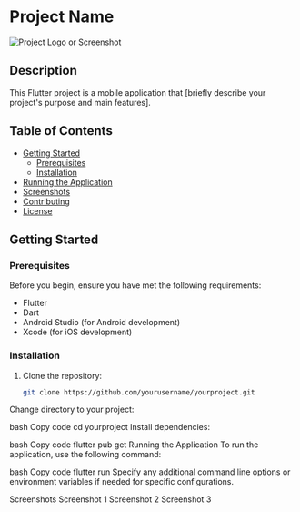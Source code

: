 # Project Name

![Project Logo or Screenshot](screenshots/project_screenshot.png)

## Description

This Flutter project is a mobile application that [briefly describe your project's purpose and main features].

## Table of Contents

- [Getting Started](#getting-started)
  - [Prerequisites](#prerequisites)
  - [Installation](#installation)
- [Running the Application](#running-the-application)
- [Screenshots](#screenshots)
- [Contributing](#contributing)
- [License](#license)

## Getting Started

### Prerequisites

Before you begin, ensure you have met the following requirements:

- Flutter
- Dart
- Android Studio (for Android development)
- Xcode (for iOS development)

### Installation

1. Clone the repository:

   ```bash
   git clone https://github.com/yourusername/yourproject.git

Change directory to your project:

bash
Copy code
cd yourproject
Install dependencies:

bash
Copy code
flutter pub get
Running the Application
To run the application, use the following command:

bash
Copy code
flutter run
Specify any additional command line options or environment variables if needed for specific configurations.

Screenshots
Screenshot 1
Screenshot 2
Screenshot 3

